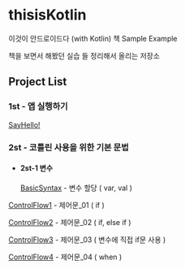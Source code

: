# thisisKotlin
이것이 안드로이드다 (with Kotlin) 책 Sample Example

책을 보면서 해봤던 실습 들 정리해서 올리는 저장소

## Project List

### 1st - 앱 실행하기

[SayHello!](https://github.com/hkdong0694/thisisKotlin/tree/master/1st_01_SayHello)

### 2st - 코틀린 사용을 위한 기본 문법

* #### 2st-1 변수

    [BasicSyntax](https://github.com/hkdong0694/thisisKotlin/tree/master/2st_01_BasicSyntax) - 변수 할당 ( var, val )

[ControlFlow1](https://github.com/hkdong0694/thisisKotlin/tree/master/2st_02_ControlFlow1) - 제어문_01 ( if )

[ControlFlow2](https://github.com/hkdong0694/thisisKotlin/tree/master/2st_03_ControlFlow2) - 제어문_02 ( if, else if )

[ControlFlow3](https://github.com/hkdong0694/thisisKotlin/tree/master/2st_04_ControlFlow3) - 제어문_03 ( 변수에 직접 if문 사용 )

[ControlFlow4](https://github.com/hkdong0694/thisisKotlin/tree/master/2st_05_ControlFlow4) - 제어문_04 ( when )



